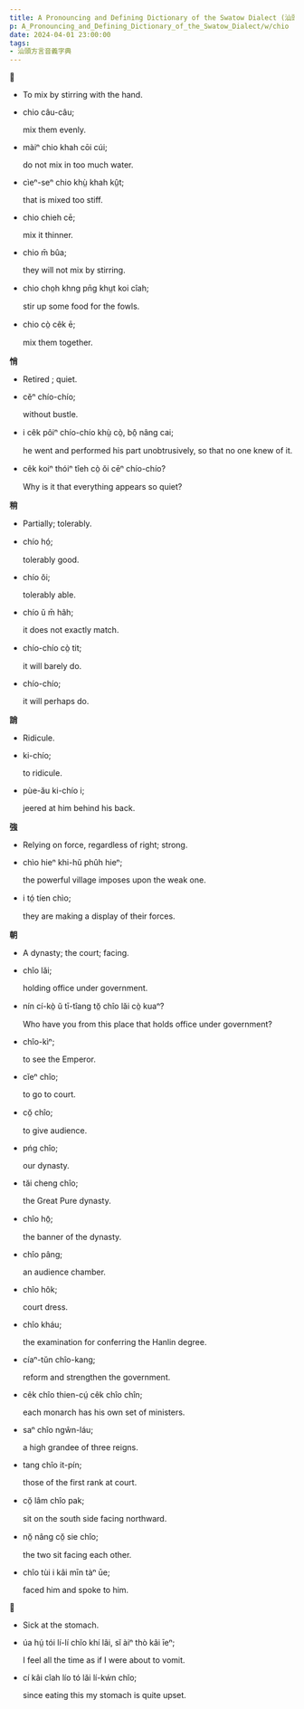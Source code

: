 ```yaml
---
title: A Pronouncing and Defining Dictionary of the Swatow Dialect (汕頭方言音義字典) / chio
p: A_Pronouncing_and_Defining_Dictionary_of_the_Swatow_Dialect/w/chio
date: 2024-04-01 23:00:00
tags: 
- 汕頭方言音義字典
---
```



**𢲵**
- To mix by stirring with the hand.

- chio câu-câu;

  mix them evenly.

- màiⁿ chio khah cōi cúi;

  do not mix in too much water.

- cìeⁿ-seⁿ chio khṳ̀ khah kṳ̂t;

  that is mixed too stiff.

- chio chieh cē;

  mix it thinner.

- chio m̄ bûa;

  they will not mix by stirring.

- chio cho̤h khng pn̄g khṳt koi cîah;

  stir up some food for the fowls.

- chio cò̤ cêk ē;

  mix them together.

**悄**
- Retired ; quiet.

- cĕⁿ chío-chío;

  without bustle.

- i cêk pôiⁿ chío-chío khṳ̀ cò̤, bô̤ nâng cai;

  he went and performed his part unobtrusively, so that no one knew of it.

- cêk koiⁿ thóiⁿ tîeh cò̤ ŏi cēⁿ chío-chío?

  Why is it that everything appears so quiet?

**稍**
- Partially; tolerably.

- chío hó̤;

  tolerably good.

- chío ŏi;

  tolerably able.

- chío ŭ m̄ hâh;

  it does not exactly match.

- chío-chío cò̤ tit;

  it will barely do.

- chío-chío;

  it will perhaps do.

**誚**
- Ridicule.

- ki-chío;

  to ridicule.

- pùe-ău ki-chío i;

  jeered at him behind his back.

**強**
- Relying on force, regardless of right; strong.

- chìo hieⁿ khi-hŭ phûh hieⁿ;

  the powerful village imposes upon the weak one.

- i tó̤ tíen chìo;

  they are making a display of their forces.

**朝**
- A dynasty; the court; facing.

- chîo lăi;

  holding office under government.

- nín cí-kò̤ ŭ tī-tîang tŏ̤ chîo lăi cò̤ kuaⁿ?

  Who have you from this place that holds office under government?

- chîo-kìⁿ;

  to see the Emperor.

- cĭeⁿ chîo;

  to go to court.

- cŏ̤ chîo;

  to give audience.

- pńg chîo;

  our dynasty.

- tăi cheng chîo;

  the Great Pure dynasty.

- chîo hō̤;

  the banner of the dynasty.

- chîo pâng;

  an audience chamber.

- chîo hôk;

  court dress.

- chîo kháu;

  the examination for conferring the Hanlin degree.

- cíaⁿ-tŭn chîo-kang;

  reform and strengthen the government.

- cêk chîo thien-cṳ́ cêk chîo chîn;

  each monarch has his own set of ministers.

- saⁿ chîo ngŵn-láu;

  a high grandee of three reigns.

- tang chîo it-pín;

  those of the first rank at court.

- cŏ̤ lâm chîo pak;

  sit on the south side facing northward.

- nŏ̤ nâng cŏ̤ sie chîo;

  the two sit facing each other.

- chîo tùi i kâi mīn tàⁿ ūe;

  faced him and spoke to him.

**𠹍**
- Sick at the stomach.

- úa hṳ́ tói lí-lí chĭo khí lâi, sĭ àiⁿ thò kâi īeⁿ;

  I feel all the time as if I were about to vomit.

- cí kâi cîah lío tó lăi lí-kẃn chĭo;

  since eating this my stomach is quite upset.